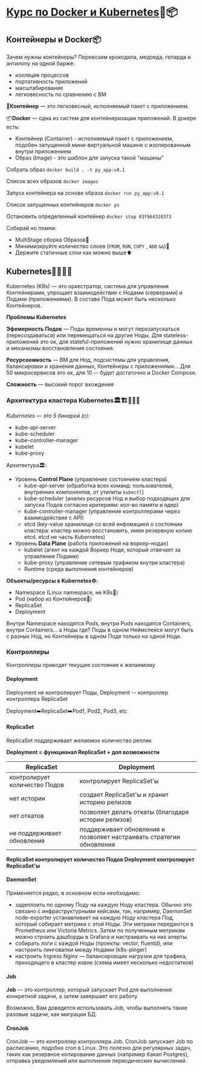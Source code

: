 # [Курс по Docker и Kubernetes](https://stepik.org/course/99188/)🐳📦

## Контейнеры и Docker📦

Зачем нужны контейнеры? Перевозим крокодила, медоеда, гепарда и антилопу на одной барже:
- изоляция процессов
- портативность приложений
- масштабирование
- легковесность по сравнению с ВМ

🚮**Контейнер** — это легковесный, исполняемый пакет с приложением.

📦**Docker** — одна из систем для контейнеризации приложений. В докере есть:
- Контейнер (Container) - исполняемый пакет с приложением, подобен запущенной мини-виртуальной машине с изолированным внутри приложением
- Образ (Image) - это шаблон для запуска такой "машины"

Собрать образ `docker build . -t py_app:v0.1`

Список всех образов `docker images`

Запуск контейнера на основе образа `docker run py_app:v0.1`

Список запущенных контейнеров `docker ps`

Остановить определенный контейнер `docker stop 03f964310373`

Собирай но помни:
- MultiStage сборка Образов👣
- Минимизируйте количество слоев (`FROM`, `RUN`, `COPY` , `ADD` `&&`)🧅
- Держите статичные слои как можно выше⬆️

## Kubernetes🎺🥁📯🎶

Kubernetes (K8s) — это оркестратор, система для управления Контейнерами, упрощает взаимодействие с Нодами (серверами) и Подами (приложениями). В составе Пода может быть несколько Контейнеров.

**Проблемы Kubernetes**

**Эфемерность Подов** — Поды временны и могут перезапускаться (пересоздаваться) или перемещаться на другие Ноды. Для stateless-приложений это ок, для stateful-приложений нужно хранилище данных и механизмы восстановления состояния.

**Ресурсоемкость** — ВМ для Нод, подсистемы для управления, балансировки и хранения данных, Контейнеры с приложениями... Для 50 микросервисов это ок, для 10 -- будет достаточно и Docker Compose.

**Сложность** — высокий порог вхождения

### Архитектура кластера Kubernetes🏛️🏗️👷🏻‍♀️

_Kubernetes — это 5 бинарей (с):_
- kube-api-server
- kube-scheduler
- kube-controller-manager
- kubelet
- kube-proxy

Архитектура🏛️:
- Уровень **Control Plane** (управление состоянием кластера)
  - kube-api-server (обработка всех команд: пользователей, внутренних компонентов, от утилиты `kubectl`)
  - kube-scheduler (анализ ресурсов Нод и выбор подходящих для запуска Подов согласно критериям: кол-во памяти и ядер)
  - kube-controller-manager (управление контроллерами через взаимодействие с API)
  - etcd (key-value хранилище со всей инфомацией о состоянии кластера: кластер можно восстановить, имея резервную копию etcd. etcd не часть Kubernetes)
- Уровень **Data Plane** (работа приложений на воркер-нодах)
  - kubelet (агент на каждой Воркер Ноде, который отвечает за управление Подами)
  - kube-proxy (управление сетевым трафиком внутри кластера)
  - Runtime (среда выполнения контейнеров)

**Объекты/ресурсы в Kubernetes⚙️:**
- Namespace (Linux namespace, не K8s📁)
- Pod (набор из Контейнеров🫛)
- ReplicaSet
- Deployment

Внутри Namespace находятся Pods, внутри Pods находятся Containers, внутри Containers... а Ноды где? Поды в одном Неймспейсе могут быть с разных Нод, но Контейнеры в одном Поде только на одной Ноде.

### Контроллеры 

Контроллеры приводят текущее состояние к желаемому

#### Deployment

Deployment не контролирует Поды, Deployment -- контроллер контроллера ReplicaSet

Deployment➡️ReplicaSet➡️Pod1, Pod2, Pod3, etc

#### ReplicaSet

ReplicaSet поддерживает желаемое количество реплик 

**Deployment = функционал ReplicaSet + доп возможности**

| ReplicaSet    |Deployment |
| -------- | ------- |
| контролирует количество Подов  |контролирует ReplicaSet'ы |
| нет истории |создает ReplicaSet'ы и хранит историю релизов |
| нет откатов |позволяет делать откаты (благодаря истории релизов) |
|не поддерживает обновления |поддерживает обновления и позволяет настраивать стратегии обновления |

**ReplicaSet контролирует количество Подов
Deployment контролирует ReplicaSet'ы**

#### DaemonSet
Применяется редко, в основном если необходимо:
- задеплоить по одному Поду на каждую Ноду кластера. Обычно это связано с инфраструктурными кейсами, так, например, DaemonSet node-exporter устанавливает на каждую Ноду кластера Под, который собирает метрики с этой Ноды. Эти метрики передаются в Prometheus или Victoria Metrics. Затем по полученным метрикам можно строить дашборды в Grafana и настраивать на них алерты. 
- собирать логи с каждой Ноды (проекты: vector, fluentd), или настроить пинговалки между Нодами (k8s-pinger)
- настроить Ingress Nginx — балансировщик нагрузки для трафика, приходящего в кластер извне (схема имеет несколько недостатков)

#### Job
**Job** — это контроллер, который запускает Pod для выполнения конкретной задачи, а затем завершает его работу

Возможно, Вам доведется использовать Job, чтобы выполнять такие разовые задачи, как миграции БД.

#### CronJob

CronJob — это контроллер контроллера Job. CronJob запускает Job по расписанию, подобно cron в Linux. Это полезно для регулярных задач, таких как резервное копирование данных (например бэкап Postgres), отправка уведомлений или выполнение периодических вычислений.
